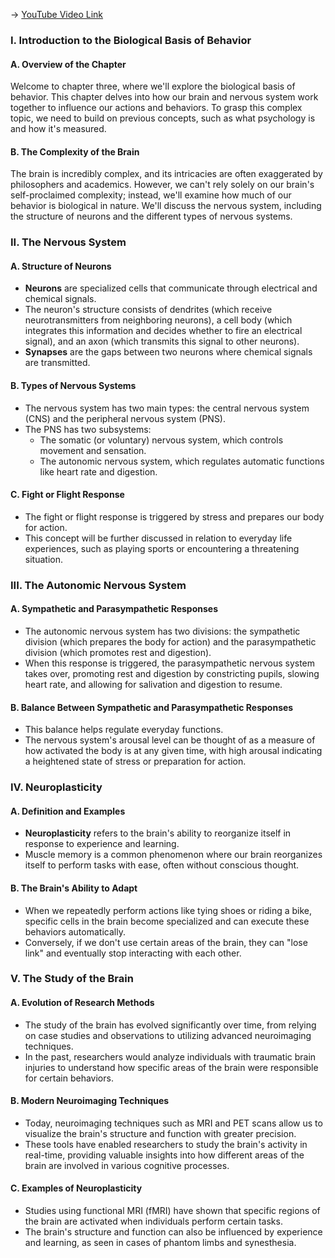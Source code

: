 -> [YouTube Video Link](https://www.youtube.com/watch?v=8EbwQcUiGXQ&list=PLWoagukcejEx2ekCL_IH8oE0tSwwYvvtJ&index=4&pp=iAQB)

### I. Introduction to the Biological Basis of Behavior
#### A. Overview of the Chapter

Welcome to chapter three, where we'll explore the biological basis of behavior. This chapter delves into how our brain and nervous system work together to influence our actions and behaviors. To grasp this complex topic, we need to build on previous concepts, such as what psychology is and how it's measured.

#### B. The Complexity of the Brain

The brain is incredibly complex, and its intricacies are often exaggerated by philosophers and academics. However, we can't rely solely on our brain's self-proclaimed complexity; instead, we'll examine how much of our behavior is biological in nature. We'll discuss the nervous system, including the structure of neurons and the different types of nervous systems.

### II. The Nervous System
#### A. Structure of Neurons

- **Neurons** are specialized cells that communicate through electrical and chemical signals.
- The neuron's structure consists of dendrites (which receive neurotransmitters from neighboring neurons), a cell body (which integrates this information and decides whether to fire an electrical signal), and an axon (which transmits this signal to other neurons).
- **Synapses** are the gaps between two neurons where chemical signals are transmitted.

#### B. Types of Nervous Systems

- The nervous system has two main types: the central nervous system (CNS) and the peripheral nervous system (PNS).
- The PNS has two subsystems:
  - The somatic (or voluntary) nervous system, which controls movement and sensation.
  - The autonomic nervous system, which regulates automatic functions like heart rate and digestion.

#### C. Fight or Flight Response

- The fight or flight response is triggered by stress and prepares our body for action.
- This concept will be further discussed in relation to everyday life experiences, such as playing sports or encountering a threatening situation.

### III. The Autonomic Nervous System
#### A. Sympathetic and Parasympathetic Responses

- The autonomic nervous system has two divisions: the sympathetic division (which prepares the body for action) and the parasympathetic division (which promotes rest and digestion).
- When this response is triggered, the parasympathetic nervous system takes over, promoting rest and digestion by constricting pupils, slowing heart rate, and allowing for salivation and digestion to resume.

#### B. Balance Between Sympathetic and Parasympathetic Responses

- This balance helps regulate everyday functions.
- The nervous system's arousal level can be thought of as a measure of how activated the body is at any given time, with high arousal indicating a heightened state of stress or preparation for action.

### IV. Neuroplasticity
#### A. Definition and Examples

- **Neuroplasticity** refers to the brain's ability to reorganize itself in response to experience and learning.
- Muscle memory is a common phenomenon where our brain reorganizes itself to perform tasks with ease, often without conscious thought.

#### B. The Brain's Ability to Adapt

- When we repeatedly perform actions like tying shoes or riding a bike, specific cells in the brain become specialized and can execute these behaviors automatically.
- Conversely, if we don't use certain areas of the brain, they can "lose link" and eventually stop interacting with each other.

### V. The Study of the Brain
#### A. Evolution of Research Methods

- The study of the brain has evolved significantly over time, from relying on case studies and observations to utilizing advanced neuroimaging techniques.
- In the past, researchers would analyze individuals with traumatic brain injuries to understand how specific areas of the brain were responsible for certain behaviors.

#### B. Modern Neuroimaging Techniques

- Today, neuroimaging techniques such as MRI and PET scans allow us to visualize the brain's structure and function with greater precision.
- These tools have enabled researchers to study the brain's activity in real-time, providing valuable insights into how different areas of the brain are involved in various cognitive processes.

#### C. Examples of Neuroplasticity

- Studies using functional MRI (fMRI) have shown that specific regions of the brain are activated when individuals perform certain tasks.
- The brain's structure and function can also be influenced by experience and learning, as seen in cases of phantom limbs and synesthesia.